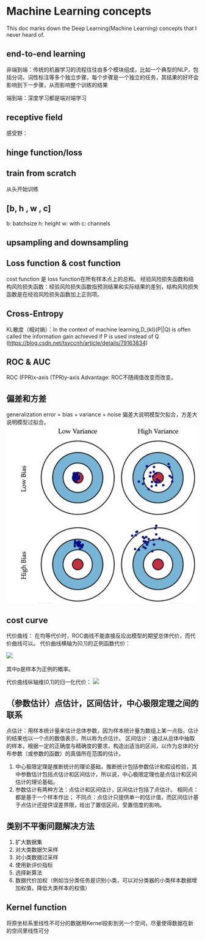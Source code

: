 # Machine Learning concepts
This doc marks down the Deep Learning(Machine Learning) concepts that I never heard of. 

## end-to-end learning
非端到端：传统的机器学习的流程往往由多个模块组成，比如一个典型的NLP，包括分词，词性标注等多个独立步骤，每个步骤是一个独立的任务，其结果的好坏会影响到下一步骤，从而影响整个训练的结果

端到端：深度学习都是端对端学习


## receptive field
感受野：

## hinge function/loss

## train from scratch
从头开始训练

## [b, h , w , c]
b: batchsize
h: height
w: with
c: channels

## upsampling and downsampling

## Loss function & cost function
cost function 是 loss function在所有样本点上的总和。
经验风险损失函数和结构风险损失函数：经验风险损失函数指预测结果和实际结果的差别，结构风险损失函数是在经验风险损失函数加上正则项。


## Cross-Entropy
KL散度（相对熵）：In the context of machine learning,D_{kl}(P||Q) is offen called the information gain achieved if P is used instead of Q
(https://blog.csdn.net/tsyccnh/article/details/79163834)

## ROC & AUC
ROC (FPR)x-axis (TPR)y-axis
Advantage: ROC不随阈值改变而改变。 

## 偏差和方差
generalization error = bias + variance + noise
偏差大说明模型欠拟合，方差大说明模型过拟合。
![img](img/readme/bias&variance.png)

## cost curve
代价曲线：
在均等代价时，ROC曲线不能直接反应出模型的期望总体代价，而代价曲线可以。
代价曲线横轴为[0,1]的正例函数代价：

<img src="http://latex.codecogs.com/gif.latex?P(+)Cost=\frac{p\*Cost_{01}}{p\*Cost_{01}+(1-p)\*Cost_{10}}" />


其中p是样本为正例的概率。

代价曲线纵轴维[0,1]的归一化代价：
<img src="http://latex.codecogs.com/gif.latex?Cost_{norm}=\frac{FNR*p*Cost_{01}+FNR*(1-p)*Cost_{10}}{p*Cost_{01}+(1-p)*Cost_{10}}" />

## （参数估计）点估计，区间估计，中心极限定理之间的联系
点估计：用样本统计量来估计总体参数，因为样本统计量为数组上某一点指，估计的结果也以一个点的数值表示，所以称为点估计。
区间估计：通过从总体中抽取的样本，根据一定的正确度与精确度的要求，构造出适当的区间，以作为总体的分布参数（或参数的函数）的真值所在范围的估计。
1. 中心极限定理是推断统计的理论基础，推断统计包括参数估计和假设检验，其中参数估计包括点估计和区间估计，所以说，中心极限定理也是点估计和区间估计的理论基础。
2. 参数估计有两种方法：点估计和区间估计，区间估计包括了点估计。
相同点：都是基于一个样本作出；
不同点：点估计只提供单一的估计值，而区间估计基于点估计还提供误差界限，给出了置信区间，受置信度的影响。


## 类别不平衡问题解决方法
1. 扩大数据集
2. 对大类数据欠采样
3. 对小类数据过采样
4. 使用新评价指标
5. 选择新算法
6. 数据代价加权（例如当分类任务是识别小类，可以对分类器的小类样本数据增加权值，降低大类样本的权值）

## Kernel function 
将原坐标系里线性不可分的数据用Kernel投影到另一个空间，尽量使得数据在新的空间里线性可分
